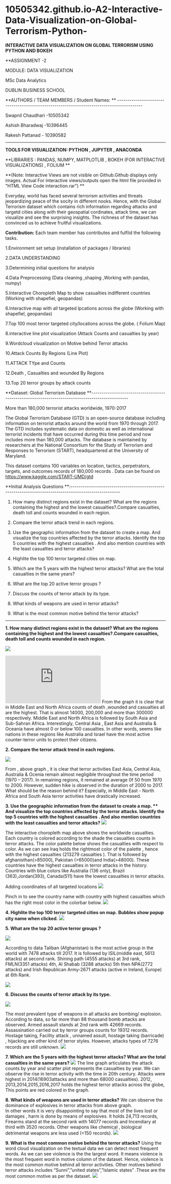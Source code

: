 # 10505342.github.io-A2-Interactive-Data-Visualization-on-Global-Terrorism-Python-

**INTERACTIVE DATA VISUALIZATION ON GLOBAL TERRORISM USING PYTHON AND BOKEH**

**ASSIGNMENT -2

MODULE: DATA VISUALIZATION

MSc Data Analytics

DUBLIN BUSINESS SCHOOL

**AUTHORS / TEAM MEMBERS / Student Names: ** ------------------------------------------------------------------------------------------

Swapnil Chaudhari -10505342

Ashish Bharadwaj -10396445

Rakesh Pattanad - 10390582

------------------------------------------------------------------------------------------------------------------------------------
**TOOLS FOR VISUALIZATION: PYTHON , JUPYTER , ANACONDA**

**LIBRARIES : PANDAS, NUMPY, MATPLOTLIB , BOKEH (FOR INTERACTIVE VISUALIZATIONS) , FOLIUM **

**(Note: Interactive Views are not visible on Github.Github displays only images. Actual For interactive views/outputs open the html file provided in "HTML View Code interaction.rar") **

Everyday,  world has faced several terrorism activities and threats jeopardizing peace of the socity in different nooks. Hence, with the 
Global Terrorism dataset which contains rich information regarding attacks and targetd cities along with their geospatial cordinates, attack time, 
we can visualize and see the surprising insights. The richness of the dataset has convinced us to achieve fruitful visualizations.

**Contribution:**
Each team member has contributes and fulfild the following tasks.


1.Environment set setup (installation of packages / libraries) 

2.DATA UNDERSTANDING

3.Determining initial questions for analysis

4.Data Preprocessing (Data cleaning ,shaping ,Working with pandas, numpy)

5.Interactive Choropleth Map to show casualties indifferent countries (Working with shapefiel, geopandas)

6.Interactive map with all targeted lpcations across the globe (Working with shapefiel, geopandas) 

7.Top 100 most terror targeted city/locations across the globe. ( Folium Map)  

8.interactive line plot visualization (Attack Counts and casualties by year)

9.Wordcloud visualization on Motive behind Terror attacks

10.Attack Counts By Regions (Line Plot)

11.ATTACK TYpe and Counts

12.Death , Casualties and wounded By Regions

13.Top 20 terror groups by attack counts


**Dataset: Global Terrorism Database **------------------------------------------------------------------------------------------------

More than 180,000 terrorist attacks worldwide, 1970-2017

The Global Terrorism Database (GTD) is an open-source database including information on terrorist attacks around the world from 1970 through 2017. The GTD includes systematic data on domestic as well as international terrorist incidents that have occurred during this time period and now includes more than 180,000 attacks. The database is maintained by researchers at the National Consortium for the Study of Terrorism and Responses to Terrorism (START), headquartered at the University of Maryland.

This dataset contains 100 variables on location, tactics, perpetrators, targets, and outcomes
 records of 180,000 records . Data can be found on https://www.kaggle.com/START-UMD/gtd


**Initial Analysis Questions **:------------------------------------------------------------------------------------------------------

1.	How many distinct regions exist in the dataset? What are the regions containing the highest and the lowest casualties?.Compare casualties, death toll and counts wounded in each region.

2.	Compare the terror attack trend in each regions.

3.	Use the geographic information from the dataset to create a map. And visualize the top countries affected by the terror attacks. Identify the top 5 countries with the highest casualties . And also mention countries with the least casualties and terror attacks?

4.	Highlite the top 100 terror targeted cities on map. 

5.	Which are the 5 years with the highest terror attacks? What are the total casualties in the same years?

6.	What are the top 20 active terror groups ?

7.	Discuss the counts of terror attack by its type.

8.	What kinds of weapons are used in terror attacks?

9.	What is the most common motive behind the terror attacks?

-------------------------------------------------------------------------------------------------------------------------------
**1.	How many distinct regions exist in the dataset? What are the regions containing the highest and the lowest casualties?.Compare casualties, death toll and counts wounded in each region.**


![](https://github.com/SwapnilChaudhari/10505342.github.io-A2-Interactive-Data-Visualization-on-Global-Terrorism-Python-/blob/master/code/visualization%20outputs/death_wounded_casualties_by_Region.png)

![](https://github.com/SwapnilChaudhari/10505342.github.io-A2-Interactive-Data-Visualization-on-Global-Terrorism-Python-/blob/master/code/visualization%20outputs/fig1.html)
From the graph it is clear that in Middle East and North Africa counts of death ,wounded and casualties all are the highest.
That is almost 14000,  200,000 and more than 300000 respectively. Middle East and North Africa is followed by South Asia and
Sub-Sahran Africa.  Interestingly, Central Asia , East Asia and Australia & Oceania have almost 0 or below 100 casualties. In other words,
seems like nations in these regions like Australia and Israel have the most active counter-terror units to protect their citizens.  

**2.	Compare the terror attack trend in each regions.**

![](https://github.com/SwapnilChaudhari/10505342.github.io-A2-Interactive-Data-Visualization-on-Global-Terrorism-Python-/blob/master/code/visualization%20outputs/Attack%20Counts%20By%20Region.png)

From , above graph , it is clear that terror activities East Asia, Central Asia, Australia & Ocenia remain almost negligible 
throughout the time period (1970 – 2017). In remaining regions, it remained at average 0f 50 from 1970 to 2000. However, sudden
hike is observed in the duration of 2000 to 2017.  What should be the reason behind it? Especially, in Middle East - North Africa and South Asia terror activities have drastically increased.

**3.	Use the geographic information from the dataset to create a map. **
**And visualize the top countries affected by the terror attacks. Identify the top 5 countries with the highest casualties .**
And also mention countries with the least casualties and terror attacks?**
![](https://github.com/SwapnilChaudhari/10505342.github.io-A2-Interactive-Data-Visualization-on-Global-Terrorism-Python-/blob/master/code/visualization%20outputs/worldwide_attack_map.png)

The interactive choropleth map above shows the worldwide casualties. Each country is colored according to the shade the casualties 
counts in terror attacks. The color palette below shows the  casualties with respect to color. As we can see Iraq holds the rightmost
color of the palette , hence with the highest casualties (213279 casualties ).  That is followed by afghanisthan(>85000), 
Pakistan (>65000)and India(>48000). These countries have the highest casualties in terror attacks in the history. Countries with blue
colors like Australia (136 only), Brazil (363),Jordan(393), Canada(511) have the lowest casualties in terror attacks.


Adding coordinates of all targeted locations
![](https://github.com/SwapnilChaudhari/10505342.github.io-A2-Interactive-Data-Visualization-on-Global-Terrorism-Python-/blob/master/code/visualization%20outputs/worldwide_casualties_targed_location.png)

Pinch in to see the country name with country with highest casualties which has the right most color in the colorbar below.
![](https://github.com/SwapnilChaudhari/10505342.github.io-A2-Interactive-Data-Visualization-on-Global-Terrorism-Python-/blob/master/code/visualization%20outputs/world_wide_targets_zoom.JPG)

**4.	Highlite the top 100 terror targeted cities on map.** 
**Bubbles show popup city name when clicked.**
![](https://github.com/SwapnilChaudhari/10505342.github.io-A2-Interactive-Data-Visualization-on-Global-Terrorism-Python-/blob/master/code/visualization%20outputs/top%20targeted%20100%20cities%20map.JPG)

**5.	What are the top 20 active terror groups ?**

![](https://github.com/SwapnilChaudhari/10505342.github.io-A2-Interactive-Data-Visualization-on-Global-Terrorism-Python-/blob/master/code/visualization%20outputs/Terror%20groupattacks.JPG)

According to data Taliban (Afghanistan) is the most active group in the world with 7478 attacks till 2017. 
It is followed by ISIL(middle east, 5613 attacks) at second rank. Shining path (4555 attacks) at 3rd rank, FMLN(3351 attacks)  4th, 
Al Shabab (3288 attacks) 5th then NPA(2772 attacks) and Irish Republican Army-2671 attacks (active in Ireland, Europe) at 6th Rank.

![](https://github.com/SwapnilChaudhari/10505342.github.io-A2-Interactive-Data-Visualization-on-Global-Terrorism-Python-/blob/master/code/visualization%20outputs/Top%2020%20Terrorist%20Groups%20by%20attaks%20.png)


**6.	Discuss the counts of terror attack by its type.**

![](https://github.com/SwapnilChaudhari/10505342.github.io-A2-Interactive-Data-Visualization-on-Global-Terrorism-Python-/blob/master/code/visualization%20outputs/count%20attack%20types.JPG)

The most prevalent type of weapons in all attacks are bombing/ explosion. 
According to data, so far more than 88 thousand bomb attacks are observed. Armed assault stands at 2nd rank with 42669 records. Assassination carried out by terror groups counts for 19312 records. Hostage taking,  Facility attack , unnamed assult, 
hostage taking (barricade) , hijacking are other kind of terror styles. However, attacks types of 7276 records are still unknown.
![](https://github.com/SwapnilChaudhari/10505342.github.io-A2-Interactive-Data-Visualization-on-Global-Terrorism-Python-/blob/master/code/visualization%20outputs/Attack%20Type%20and%20counts%20.png)


**7.	Which are the 5 years with the highest terror attacks? What are the total casualties in the same years?**
![](https://github.com/SwapnilChaudhari/10505342.github.io-A2-Interactive-Data-Visualization-on-Global-Terrorism-Python-/blob/master/code/visualization%20outputs/attack%20counts%20and%20casualties%20by%20%20year%20zoom%20and%20box%20selet.JPG)
The line graph articulates the attack counts by year and scatter plot represents the casualties by year.
We can observe the rise in terror activity with the time in 20th century. Attacks were highest in  2014(16903attacks and 
more than 68000 casualties). 2012, 2013,2014,2015,2016,2017 holds the highest terror attacks across the globe, This points are red colored in the graph.

**8.	What kinds of weapons are used in terror attacks?**
We can observe the dominance of explosives in terror attacks from above graph.  
In other words it is very disappointing to say that most of the lives lost or damages , harm is done by means of explosives.
It holds 24,713 records,  Firearms stand at the second rank with 14077 records and Incendiary at third with 3520 records. 
Other weapons like chemical , biological detrimental weapons are less used (<150 records).
![](https://github.com/SwapnilChaudhari/10505342.github.io-A2-Interactive-Data-Visualization-on-Global-Terrorism-Python-/blob/master/code/visualization%20outputs/Counts%20Weapons%20in%20Attacks.png)

**9.	What is the most common motive behind the terror attacks?**
Using the word cloud visualization on the textual data we can detect most frequent words. As we can see violence is the the largest word. It means violence is the most frequent word in motive column of the dataset. Hence, violence is the most common motive behind all terror activities. 
Other motives behind terror attacks includes “Sunni”,”united states”,”Islamic states” .These are the most common motive as per the dataset.
![](https://github.com/SwapnilChaudhari/10505342.github.io-A2-Interactive-Data-Visualization-on-Global-Terrorism-Python-/blob/master/code/visualization%20outputs/wordclouds.png)












